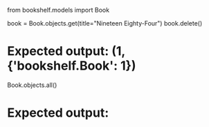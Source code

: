 from bookshelf.models import Book

book = Book.objects.get(title="Nineteen Eighty-Four")
book.delete()
# Expected output: (1, {'bookshelf.Book': 1})

Book.objects.all()
# Expected output: <QuerySet>
